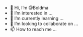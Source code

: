 - 👋 Hi, I’m @Boldma
- 👀 I’m interested in ...
- 🌱 I’m currently learning ...
- 💞️ I’m looking to collaborate on ...
- 📫 How to reach me ...

<!---
Boldma/Boldma is a ✨ special ✨ repository because its `README.md` (this file) appears on your GitHub profile.
You can click the Preview link to take a look at your changes.
--->
